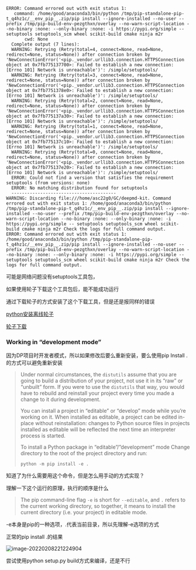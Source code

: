 



```
ERROR: Command errored out with exit status 1:
   command: /home/good/anaconda3/bin/python /tmp/pip-standalone-pip-t_q4hz1c/__env_pip__.zip/pip install --ignore-installed --no-user --prefix /tmp/pip-build-env-pezgthxn/overlay --no-warn-script-location --no-binary :none: --only-binary :none: -i https://pypi.org/simple -- setuptools setuptools_scm wheel scikit-build cmake ninja m2r
       cwd: None
  Complete output (7 lines):
  WARNING: Retrying (Retry(total=4, connect=None, read=None, redirect=None, status=None)) after connection broken by 'NewConnectionError('<pip._vendor.urllib3.connection.HTTPSConnection object at 0x7fb775137700>: Failed to establish a new connection: [Errno 101] Network is unreachable')': /simple/setuptools/
  WARNING: Retrying (Retry(total=3, connect=None, read=None, redirect=None, status=None)) after connection broken by 'NewConnectionError('<pip._vendor.urllib3.connection.HTTPSConnection object at 0x7fb7751378e0>: Failed to establish a new connection: [Errno 101] Network is unreachable')': /simple/setuptools/
  WARNING: Retrying (Retry(total=2, connect=None, read=None, redirect=None, status=None)) after connection broken by 'NewConnectionError('<pip._vendor.urllib3.connection.HTTPSConnection object at 0x7fb775137a30>: Failed to establish a new connection: [Errno 101] Network is unreachable')': /simple/setuptools/
  WARNING: Retrying (Retry(total=1, connect=None, read=None, redirect=None, status=None)) after connection broken by 'NewConnectionError('<pip._vendor.urllib3.connection.HTTPSConnection object at 0x7fb775137c10>: Failed to establish a new connection: [Errno 101] Network is unreachable')': /simple/setuptools/
  WARNING: Retrying (Retry(total=0, connect=None, read=None, redirect=None, status=None)) after connection broken by 'NewConnectionError('<pip._vendor.urllib3.connection.HTTPSConnection object at 0x7fb775137e20>: Failed to establish a new connection: [Errno 101] Network is unreachable')': /simple/setuptools/
  ERROR: Could not find a version that satisfies the requirement setuptools (from versions: none)
  ERROR: No matching distribution found for setuptools
  ----------------------------------------
WARNING: Discarding file:///home/asc22g0/GC/deepmd-kit. Command errored out with exit status 1: /home/good/anaconda3/bin/python /tmp/pip-standalone-pip-t_q4hz1c/__env_pip__.zip/pip install --ignore-installed --no-user --prefix /tmp/pip-build-env-pezgthxn/overlay --no-warn-script-location --no-binary :none: --only-binary :none: -i https://pypi.org/simple -- setuptools setuptools_scm wheel scikit-build cmake ninja m2r Check the logs for full command output.
ERROR: Command errored out with exit status 1: /home/good/anaconda3/bin/python /tmp/pip-standalone-pip-t_q4hz1c/__env_pip__.zip/pip install --ignore-installed --no-user --prefix /tmp/pip-build-env-pezgthxn/overlay --no-warn-script-location --no-binary :none: --only-binary :none: -i https://pypi.org/simple -- setuptools setuptools_scm wheel scikit-build cmake ninja m2r Check the logs for full command output.

```

可能是网络问题没有setuptools工具包，

如果使用轮子下载这个工具包后，能不能成功运行

通过下载轮子的方式安装了这个下载工具，但是还是报同样的错误

[python安装离线轮子](https://blog.csdn.net/weixin_39953673/article/details/111078262)

[轮子下载](https://www.lfd.uci.edu/~gohlke/pythonlibs/)



### Working in “development mode”

因为DP项目时开发者模式，所以如果修改后要么重新安装，要么使用pip Install .的方式可以避免重新安装

> Under normal circumstances, the `distutils` assume that you are going to build a distribution of your project, not use it in its “raw” or “unbuilt” form. If you were to use the `distutils` that way, you would have to rebuild and reinstall your project every time you made a change to it during development.
>
> You can install a project in “editable” or “develop” mode while you’re working on it. When installed as editable, a project can be edited in-place without reinstallation: changes to Python source files in projects installed as editable will be reflected the next time an interpreter process is started.
>
> To install a Python package in “editable”/”development” mode Change directory to the root of the project directory and run:
>
> ```
> python -m pip install -e .
> ```



知道了为什么需要用这个命令，但是怎么用手动的方式实现？



理解一下这个运行的原理，执行的顺序是什么



> The pip command-line flag `-e` is short for `--editable`, and `.` refers to the current working directory, so together, it means to install the current directory (i.e. your project) in editable mode. 

-e本身是pip的一种选项，.代表当前目录，所以先理解-e选项的方式



正常的pip install .的结果

![image-20220208221224904](C:\Users\86183\AppData\Roaming\Typora\typora-user-images\image-20220208221224904.png)



尝试使用python setup.py build方式来编译，还是不行




